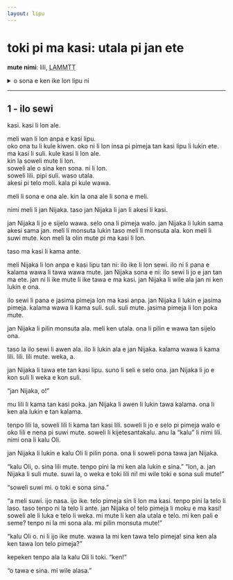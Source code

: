 ```yaml
---
layout: lipu
---
```



# toki pi ma kasi: utala pi jan ete
**mute nimi**: lili, <abbr title="544">LAMMTT</abbr> 

<details>
  <summary>o sona e ken ike lon lipu ni</summary>
  <ul>
    <li></li>
  </ul>
</details>

***
## 1 - ilo sewi

kasi. kasi li lon ale. 

meli wan li lon anpa e kasi lipu.  
oko ona tu li kule kiwen. oko ni li lon insa pi pimeja tan kasi lipu li lukin ete.   
ma kasi li suli. kule kasi li lon ale.  
kin la soweli mute li lon.  
soweli ale o sina ken sona. ni li lon.  
soweli lili. pipi suli. waso utala.  
akesi pi telo moli. kala pi kule wawa.

meli li sona e ona ale. kin la ona ale li sona e meli. 

nimi meli li jan Nijaka. taso jan Nijaka li jan li akesi li kasi. 

jan Nijaka li jo e sijelo wawa. selo ona li pimeja walo. jan Nijaka li lukin sama akesi sama jan. meli li monsuta lukin taso meli li monsuta ala. kon meli li suwi mute. kon meli la olin mute pi ma kasi li lon. 

taso ma kasi li kama ante.

meli Nijaka li lon anpa e kasi lipu tan ni: ilo ike li lon sewi. ilo ni li pana e kalama wawa li tawa wawa mute. jan Nijaka sona e ni: ilo sewi li jo e jan tan ma ete. jan ni li ike mute li ike tawa e ma kasi. jan Nijaka li wile ala jan ni ken lukin e ona.

ilo sewi li pana e jasima pimeja lon ma kasi anpa. jan Nijaka li lukin e jasima pimeja. kalama wawa li kama suli. suli. suli mute. jasima pimeja li lon poka mute.

jan Nijaka li pilin monsuta ala. meli ken utala. ona li pilin e wawa tan sijelo ona.

taso la ilo sewi li awen ala. ilo li lukin ala e jan Nijaka. kalama wawa li kama lili. lili. lili mute. weka, a.

jan Nijaka li tawa ete tan kasi lipu. suno li seli e selo ona. jan Nijaka li jo e kon suli li weka e kon suli. 

“jan Nijaka, o!”

mu lili li kama tan kasi poka. jan Nijaka li awen li lukin tawa kalama. ona li ken ala lukin e tan kalama.

tenpo lili la, soweli lili li kama tan kasi lili. soweli li jo e selo pi pimeja walo e oko lili e nena pi suwi mute. soweli li kijetesantakalu. anu la “kalu” li nimi lili. nimi ona li kalu Oli.

jan Nijaka li lukin e kalu Oli li pilin pona. ona li soweli pona tawa jan Nijaka.

“kalu Oli, o. sina lili mute. tenpo pini la mi ken ala lukin e sina.”
“lon, a. jan Nijaka li suli mute. suwi la, o weka e toki lili ni! mi wile toki e sona suli mute!”

“soweli suwi mi. o toki e sona sina.”

“a meli suwi. ijo nasa. ijo ike. telo pimeja sin li lon ma kasi. tenpo pini la telo li laso. taso tenpo ni la telo li ante. jan Nijaka o! telo pimeja li moku e ma kasi! soweli ale li luka e telo li weka. mi mute li ken ala utala e telo. mi ken pali e seme? tenpo ni la mi sona ala. mi pilin monsuta mute!”

“kalu Oli o. ni li ijo ike mute. wawa la mi ken tawa telo pimeja! sina ken ala ken tawa lon telo pimeja?”

kepeken tenpo ala la kalu Oli li toki. “ken!”

“o tawa e sina. mi wile alasa.”